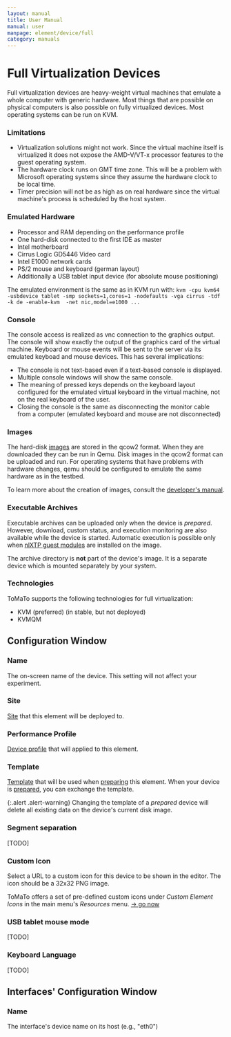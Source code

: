 ```yaml
---
layout: manual
title: User Manual
manual: user
manpage: element/device/full
category: manuals
---
```


# Full Virtualization Devices

Full virtualization devices are heavy-weight virtual machines that emulate a whole computer with generic hardware. Most things that are possible on physical computers is also possible on fully virtualized devices. Most operating systems can be run on KVM. 

### Limitations
  * Virtualization solutions might not work. Since the virtual machine itself is virtualized it does not expose the AMD-V/VT-x processor features to the guest operating system.
  * The hardware clock runs on GMT time zone. This will be a problem with Microsoft operating systems since they assume the hardware clock to be local time.
  * Timer precision will not be as high as on real hardware since the virtual machine's process is scheduled by the host system.

### Emulated Hardware
* Processor and RAM depending on the performance profile
* One hard-disk connected to the first IDE as master
* Intel motherboard
* Cirrus Logic GD5446 Video card
* Intel E1000 network cards
* PS/2 mouse and keyboard (german layout)
* Additionally a USB tablet input device (for absolute mouse positioning)

The emulated environment is the same as in KVM run with: ```kvm -cpu kvm64 -usbdevice tablet -smp sockets=1,cores=1 -nodefaults -vga cirrus -tdf -k de -enable-kvm  -net nic,model=e1000 ...```

### Console
The console access is realized as vnc connection to the graphics output. The console will show exactly the output of the graphics card of the virtual machine. Keyboard or mouse events will be sent to the server via its emulated keyboad and mouse devices. This has several implications:
* The console is not text-based even if a text-based console is displayed.
* Multiple console windows will show the same console.
* The meaning of pressed keys depends on the keyboard layout configured for the emulated virtual keyboard in the virtual machine, not on the real keyboard of the user.
* Closing the console is the same as disconnecting the monitor cable from a computer (emulated keyboard and mouse are not disconnected)

### Images
The hard-disk [images](../image) are stored in the qcow2 format. When they are downloaded they can be run in Qemu. Disk images in the qcow2 format can be uploaded and run. For operating systems that have problems with hardware changes, qemu should be configured to emulate the same hardware as in the testbed.

To learn more about the creation of images, consult the [developer's manual](/manuals/dev).

### Executable Archives

Executable archives can be uploaded only when the device is _prepared_. However, download, custom status, and execution monitoring are also available while the device is started. Automatic execution is possible only when [nlXTP guest modules](../image#nlXTP) are installed on the image.

The archive directory is **not** part of the device's image. It is a separate device which is mounted separately by your system.

### Technologies
ToMaTo supports the following technologies for full virtualization:
* KVM (preferred) (in stable, but not deployed)
* KVMQM

## <a name="config"></a> Configuration Window

### Name

The on-screen name of the device. This setting will not affect your experiment.

### Site

[Site](../../../site_host) that this element will be deployed to.

### Performance Profile

[Device profile](../profile) that will applied to this element.

### Template

[Template](../template) that will be used when [preparing](../../action#prepare) this element. When your device is [prepared](../..#state), you can exchange the template.

{:.alert .alert-warning}
Changing the template of a _prepared_ device will delete all existing data on the device's current disk image.

### Segment separation

[TODO]

### Custom Icon

Select a URL to a custom icon for this device to be shown in the editor. The icon should be a 32x32 PNG image.

ToMaTo offers a set of pre-defined custom icons under _Custom Element Icons_ in the main menu's _Resources_ menu. [→ go now](https://master.tomato-lab.org/web_resources/custom_element_icons/)

### USB tablet mouse mode

[TODO]

### Keyboard Language

[TODO]

## <a name="interface_config"></a> Interfaces' Configuration Window

### Name

The interface's device name on its host (e.g., "eth0")

